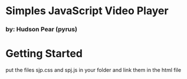 # Simples JavaScript Video Player
### by: Hudson Pear (pyrus)

# Getting Started
put the files sjp.css and spj.js in your folder and link them in the html file
> <link rel="stylesheet" href="sjp.css">
> <script src="sjp.js" defer></script>
